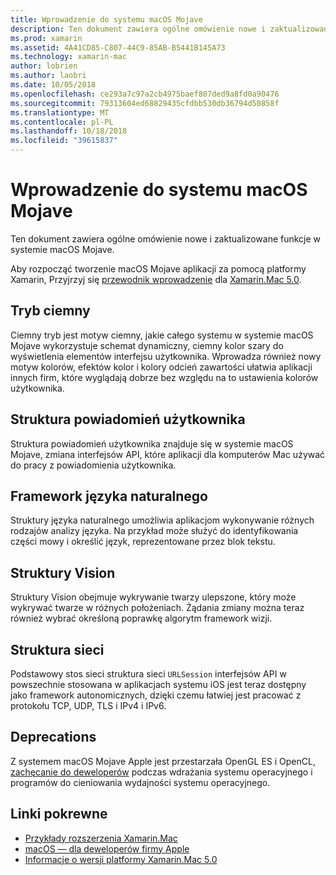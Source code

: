 ```yaml
---
title: Wprowadzenie do systemu macOS Mojave
description: Ten dokument zawiera ogólne omówienie nowe i zaktualizowane funkcje w systemie macOS Mojave.
ms.prod: xamarin
ms.assetid: 4A41CD85-C807-44C9-85AB-B5441B145A73
ms.technology: xamarin-mac
author: lobrien
ms.author: laobri
ms.date: 10/05/2018
ms.openlocfilehash: ce293a7c97a2cb4975baef807ded9a8fd0a90476
ms.sourcegitcommit: 79313604ed68829435cfdbb530db36794d50858f
ms.translationtype: MT
ms.contentlocale: pl-PL
ms.lasthandoff: 10/18/2018
ms.locfileid: "39615837"
---
```

# <a name="introduction-to-macos-mojave"></a>Wprowadzenie do systemu macOS Mojave

Ten dokument zawiera ogólne omówienie nowe i zaktualizowane funkcje w systemie macOS Mojave.

Aby rozpocząć tworzenie macOS Mojave aplikacji za pomocą platformy Xamarin, Przyjrzyj się [przewodnik wprowadzenie](~/mac/platform/introduction-to-macos-mojave/get-started.md) dla [Xamarin.Mac 5.0](https://developer.xamarin.com/releases/mac/xamarin.mac_5/xamarin.mac_5.0/).

## <a name="dark-mode"></a>Tryb ciemny

Ciemny tryb jest motyw ciemny, jakie całego systemu w systemie macOS Mojave wykorzystuje schemat dynamiczny, ciemny kolor szary do wyświetlenia elementów interfejsu użytkownika. Wprowadza również nowy motyw kolorów, efektów kolor i kolory odcień zawartości ułatwia aplikacji innych firm, które wyglądają dobrze bez względu na to ustawienia kolorów użytkownika.

## <a name="user-notifications-framework"></a>Struktura powiadomień użytkownika

Struktura powiadomień użytkownika znajduje się w systemie macOS Mojave, zmiana interfejsów API, które aplikacji dla komputerów Mac używać do pracy z powiadomienia użytkownika.

## <a name="natural-language-framework"></a>Framework języka naturalnego

Struktury języka naturalnego umożliwia aplikacjom wykonywanie różnych rodzajów analizy języka. Na przykład może służyć do identyfikowania części mowy i określić język, reprezentowane przez blok tekstu.

## <a name="vision-framework"></a>Struktury Vision

Struktury Vision obejmuje wykrywanie twarzy ulepszone, który może wykrywać twarze w różnych położeniach. Żądania zmiany można teraz również wybrać określoną poprawkę algorytm framework wizji.

## <a name="network-framework"></a>Struktura sieci

Podstawowy stos sieci struktura sieci `URLSession` interfejsów API w powszechnie stosowana w aplikacjach systemu iOS jest teraz dostępny jako framework autonomicznych, dzięki czemu łatwiej jest pracować z protokołu TCP, UDP, TLS i IPv4 i IPv6.

## <a name="deprecations"></a>Deprecations

Z systemem macOS Mojave Apple jest przestarzała OpenGL ES i OpenCL, [zachęcanie do deweloperów](https://developer.apple.com/macos/whats-new/) podczas wdrażania systemu operacyjnego i programów do cieniowania wydajności systemu operacyjnego.

## <a name="related-links"></a>Linki pokrewne

- [Przykłady rozszerzenia Xamarin.Mac](https://developer.xamarin.com/samples/mac/)
- [macOS — dla deweloperów firmy Apple](https://developer.apple.com/macos/)
- [Informacje o wersji platformy Xamarin.Mac 5.0](https://developer.xamarin.com/releases/mac/xamarin.mac_5/xamarin.mac_5.0/)
